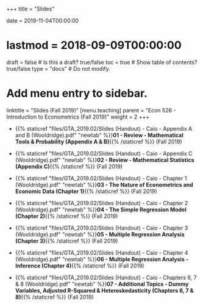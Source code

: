 +++
title = "Slides"

date = 2019-11-04T00:00:00
# lastmod = 2018-09-09T00:00:00

draft = false  # Is this a draft? true/false
toc = true  # Show table of contents? true/false
type = "docs"  # Do not modify.

# Add menu entry to sidebar.
linktitle = "Slides (Fall 2019)"
[menu.teaching]
  parent = "Econ 526 - Introduction to Econometrics (Fall 2019)"
  weight = 2
+++

* {{% staticref "files/GTA_2019.02/Slides (Handout) - Caio - Appendix A and B (Wooldridge).pdf" "newtab" %}}**01 - Review - Mathematical Tools & Probability (Appendix A & B)**{{% /staticref %}} (Fall 2019) 

* {{% staticref "files/GTA_2019.02/Slides (Handout) - Caio - Appendix C (Wooldridge).pdf" "newtab" %}}**02 - Review - Mathematical Statistics (Appendix C)**{{% /staticref %}} (Fall 2019)

* {{% staticref "files/GTA_2019.02/Slides (Handout) - Caio - Chapter 1 (Wooldridge).pdf" "newtab" %}}**03 - The Nature of Econometrics and Economic Data (Chapter 1)**{{% /staticref %}} (Fall 2019)

* {{% staticref "files/GTA_2019.02/Slides (Handout) - Caio - Chapter 2 (Wooldridge).pdf" "newtab" %}}**04 - The Simple Regression Model (Chapter 2)**{{% /staticref %}} (Fall 2019)

* {{% staticref "files/GTA_2019.02/Slides (Handout) - Caio - Chapter 3 (Wooldridge).pdf" "newtab" %}}**05 - Multiple Regression Analysis (Chapter 3)**{{% /staticref %}} (Fall 2019)

* {{% staticref "files/GTA_2019.02/Slides (Handout) - Caio - Chapter 4 (Wooldridge).pdf" "newtab" %}}**06 - Multiple Regression Analysis - Inference (Chapter 4)**{{% /staticref %}} (Fall 2019)

* {{% staticref "files/GTA_2019.02/Slides (Handout) - Caio - Chapters 6, 7 & 8 (Wooldridge).pdf" "newtab" %}}**07 - Additional Topics - Dummy Variables, Adjusted R-Squared & Heteroskedasticity (Chapters 6, 7 & 8)**{{% /staticref %}} (Fall 2019)